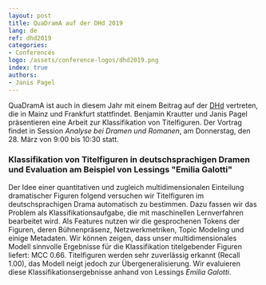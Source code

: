 ```yaml
---
layout: post
title: QuaDramA auf der DHd 2019
lang: de
ref: dhd2019
categories:
- Conferences
logo: /assets/conference-logos/dhd2019.png
index: true
authors:
- Janis Pagel
---
```


QuaDramA ist auch in diesem Jahr mit einem Beitrag auf der [DHd](https://dhd2019.org) vertreten, die in Mainz und Frankfurt stattfindet. Benjamin Krautter und Janis Pagel präsentieren eine Arbeit zur Klassifikation von Titelfiguren. Der Vortrag findet in Session *Analyse bei Dramen und Romanen*, am Donnerstag, den 28. März von 9:00 bis 10:30 statt.

### Klassifikation von Titelfiguren in deutschsprachigen Dramen und Evaluation am Beispiel von Lessings "Emilia Galotti"

Der Idee einer quantitativen und zugleich multidimensionalen Einteilung dramatischer Figuren folgend versuchen wir Titelfiguren im deutschsprachigen Drama automatisch zu bestimmen. Dazu fassen wir das Problem als Klassifikationsaufgabe, die mit maschinellen Lernverfahren bearbeitet wird. Als Features nutzen wir die gesprochenen Tokens der Figuren, deren Bühnenpräsenz, Netzwerkmetriken, Topic Modeling und einige Metadaten. Wir können zeigen, dass unser multidimensionales Modell sinnvolle Ergebnisse für die Klassifikation titelgebender Figuren liefert: MCC 0.66. Titelfiguren werden sehr zuverlässig erkannt (Recall 1.00), das Modell neigt jedoch zur Übergeneralisierung. Wir evaluieren diese Klassifikationsergebnisse anhand von Lessings *Emilia Galotti*.
